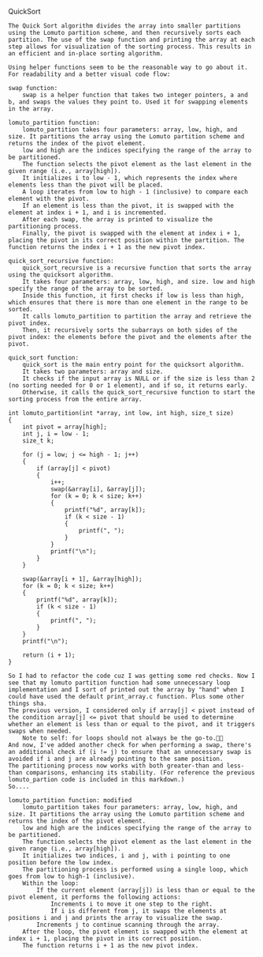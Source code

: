 QuickSort

    The Quick Sort algorithm divides the array into smaller partitions using the Lomuto partition scheme, and then recursively sorts each partition. The use of the swap function and printing the array at each step allows for visualization of the sorting process. This results in an efficient and in-place sorting algorithm.

    Using helper functions seem to be the reasonable way to go about it. For readability and a better visual code flow:

    swap function:
        swap is a helper function that takes two integer pointers, a and b, and swaps the values they point to. Used it for swapping elements in the array.

    lomuto_partition function:
        lomuto_partition takes four parameters: array, low, high, and size. It partitions the array using the Lomuto partition scheme and returns the index of the pivot element.
        low and high are the indices specifying the range of the array to be partitioned.
        The function selects the pivot element as the last element in the given range (i.e., array[high]).
        It initializes i to low - 1, which represents the index where elements less than the pivot will be placed.
        A loop iterates from low to high - 1 (inclusive) to compare each element with the pivot.
        If an element is less than the pivot, it is swapped with the element at index i + 1, and i is incremented.
        After each swap, the array is printed to visualize the partitioning process.
        Finally, the pivot is swapped with the element at index i + 1, placing the pivot in its correct position within the partition. The function returns the index i + 1 as the new pivot index.

    quick_sort_recursive function:
        quick_sort_recursive is a recursive function that sorts the array using the quicksort algorithm.
        It takes four parameters: array, low, high, and size. low and high specify the range of the array to be sorted.
        Inside this function, it first checks if low is less than high, which ensures that there is more than one element in the range to be sorted.
        It calls lomuto_partition to partition the array and retrieve the pivot index.
        Then, it recursively sorts the subarrays on both sides of the pivot index: the elements before the pivot and the elements after the pivot.

    quick_sort function:
        quick_sort is the main entry point for the quicksort algorithm.
        It takes two parameters: array and size.
        It checks if the input array is NULL or if the size is less than 2 (no sorting needed for 0 or 1 element), and if so, it returns early.
        Otherwise, it calls the quick_sort_recursive function to start the sorting process from the entire array.

    int lomuto_partition(int *array, int low, int high, size_t size)
    {
    	int pivot = array[high];
    	int j, i = low - 1;
    	size_t k;

    	for (j = low; j <= high - 1; j++)
    	{
    		if (array[j] < pivot)
    		{
    			i++;
    			swap(&array[i], &array[j]);
    			for (k = 0; k < size; k++)
    			{
    				printf("%d", array[k]);
    				if (k < size - 1)
    				{
    					printf(", ");
    				}
    			}
    			printf("\n");
    		}
    	}

    	swap(&array[i + 1], &array[high]);
    	for (k = 0; k < size; k++)
    	{
    		printf("%d", array[k]);
    		if (k < size - 1)
    		{
    			printf(", ");
    		}
    	}
    	printf("\n");

    	return (i + 1);
    }

    So I had to refactor the code cuz I was getting some red checks. Now I see that my lomuto partition function had some unnecessary loop implementation and I sort of printed out the array by "hand" when I could have used the default print_array.c function. Plus some other things sha.
    The previous version, I considered only if array[j] < pivot instead of the condition array[j] <= pivot that should be used to determine whether an element is less than or equal to the pivot, and it triggers swaps when needed.
        Note to self: for loops should not always be the go-to.🤥😇
    And now, I've added another check for when performing a swap, there's an additional check if (i != j) to ensure that an unnecessary swap is avoided if i and j are already pointing to the same position.
    The partitioning process now works with both greater-than and less-than comparisons, enhancing its stability. (For reference the previous lomuto_partion code is included in this markdown.)
    So....

    lomuto_partition function: modified
        lomuto_partition takes four parameters: array, low, high, and size. It partitions the array using the Lomuto partition scheme and returns the index of the pivot element.
        low and high are the indices specifying the range of the array to be partitioned.
        The function selects the pivot element as the last element in the given range (i.e., array[high]).
        It initializes two indices, i and j, with i pointing to one position before the low index.
        The partitioning process is performed using a single loop, which goes from low to high-1 (inclusive).
        Within the loop:
            If the current element (array[j]) is less than or equal to the pivot element, it performs the following actions:
                Increments i to move it one step to the right.
                If i is different from j, it swaps the elements at positions i and j and prints the array to visualize the swap.
            Increments j to continue scanning through the array.
        After the loop, the pivot element is swapped with the element at index i + 1, placing the pivot in its correct position.
        The function returns i + 1 as the new pivot index.

